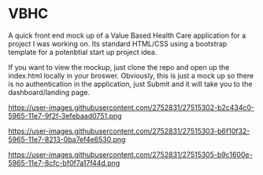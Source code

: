 # VBHC
A quick front end mock up of a Value Based Health Care application for a project I was working on. 
Its standard HTML/CSS using a bootstrap template for a potenbtial start up project idea. 

If you want to view the mockup, just clone the repo and open up the index.html locally in your broswer. 
Obviously, this is just a mock up so there is no authentication in the application, just Submit and it will
take you to the dashboard/landing page.

https://user-images.githubusercontent.com/2752831/27515302-b2c434c0-5965-11e7-9f2f-3efebaad0751.png

https://user-images.githubusercontent.com/2752831/27515303-b6f10f32-5965-11e7-8213-0ba7ef4e6530.png

https://user-images.githubusercontent.com/2752831/27515305-b9c1600e-5965-11e7-8cfc-bf0f7a17f44d.png
